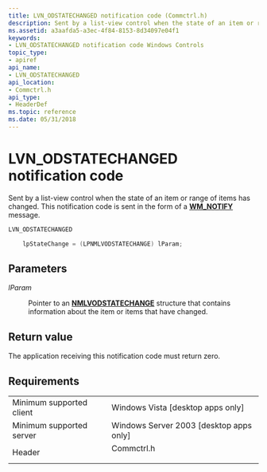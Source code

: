 ```yaml
---
title: LVN_ODSTATECHANGED notification code (Commctrl.h)
description: Sent by a list-view control when the state of an item or range of items has changed. This notification code is sent in the form of a WM\_NOTIFY message.
ms.assetid: a3aafda5-a3ec-4f84-8153-8d34097e04f1
keywords:
- LVN_ODSTATECHANGED notification code Windows Controls
topic_type:
- apiref
api_name:
- LVN_ODSTATECHANGED
api_location:
- Commctrl.h
api_type:
- HeaderDef
ms.topic: reference
ms.date: 05/31/2018
---
```


# LVN\_ODSTATECHANGED notification code

Sent by a list-view control when the state of an item or range of items has changed. This notification code is sent in the form of a [**WM\_NOTIFY**](wm-notify.md) message.


```C++
LVN_ODSTATECHANGED

    lpStateChange = (LPNMLVODSTATECHANGE) lParam;
```



## Parameters

<dl> <dt>

*lParam* 
</dt> <dd>

Pointer to an [**NMLVODSTATECHANGE**](/windows/win32/api/commctrl/ns-commctrl-nmlvodstatechange) structure that contains information about the item or items that have changed.

</dd> </dl>

## Return value

The application receiving this notification code must return zero.

## Requirements



|                                     |                                                                                       |
|-------------------------------------|---------------------------------------------------------------------------------------|
| Minimum supported client<br/> | Windows Vista \[desktop apps only\]<br/>                                        |
| Minimum supported server<br/> | Windows Server 2003 \[desktop apps only\]<br/>                                  |
| Header<br/>                   | <dl> <dt>Commctrl.h</dt> </dl> |



 

 





